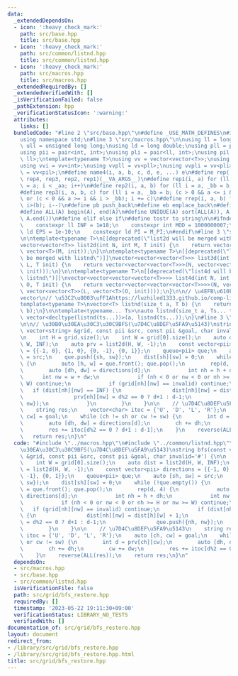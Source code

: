```yaml
---
data:
  _extendedDependsOn:
  - icon: ':heavy_check_mark:'
    path: src/base.hpp
    title: src/base.hpp
  - icon: ':heavy_check_mark:'
    path: src/common/listnd.hpp
    title: src/common/listnd.hpp
  - icon: ':heavy_check_mark:'
    path: src/macros.hpp
    title: src/macros.hpp
  _extendedRequiredBy: []
  _extendedVerifiedWith: []
  _isVerificationFailed: false
  _pathExtension: hpp
  _verificationStatusIcon: ':warning:'
  attributes:
    links: []
  bundledCode: "#line 2 \"src/base.hpp\"\n#define _USE_MATH_DEFINES\n#include <bits/stdc++.h>\n\
    using namespace std;\n#line 3 \"src/macros.hpp\"\n\nusing ll = long long;\nusing\
    \ ull = unsigned long long;\nusing ld = long double;\nusing pll = pair<ll, ll>;\n\
    using pii = pair<int, int>;\nusing pli = pair<ll, int>;\nusing pil = pair<int,\
    \ ll>;\ntemplate<typename T>\nusing vv = vector<vector<T>>;\nusing vvl = vv<ll>;\n\
    using vvi = vv<int>;\nusing vvpll = vv<pll>;\nusing vvpli = vv<pli>;\nusing vvpil\
    \ = vv<pil>;\n#define name4(i, a, b, c, d, e, ...) e\n#define rep(...) name4(__VA_ARGS__,\
    \ rep4, rep3, rep2, rep1)(__VA_ARGS__)\n#define rep1(i, a) for (ll i = 0, _aa\
    \ = a; i < _aa; i++)\n#define rep2(i, a, b) for (ll i = a, _bb = b; i < _bb; i++)\n\
    #define rep3(i, a, b, c) for (ll i = a, _bb = b; (c > 0 && a <= i && i < _bb)\
    \ or (c < 0 && a >= i && i > _bb); i += c)\n#define rrep(i, a, b) for (ll i=(a);\
    \ i>(b); i--)\n#define pb push_back\n#define eb emplace_back\n#define mkp make_pair\n\
    #define ALL(A) begin(A), end(A)\n#define UNIQUE(A) sort(ALL(A)), A.erase(unique(ALL(A)),\
    \ A.end())\n#define elif else if\n#define tostr to_string\n\n#ifndef CONSTANTS\n\
    \    constexpr ll INF = 1e18;\n    constexpr int MOD = 1000000007;\n    constexpr\
    \ ld EPS = 1e-10;\n    constexpr ld PI = M_PI;\n#endif\n#line 3 \"src/common/listnd.hpp\"\
    \n\ntemplate<typename T>\n[[deprecated(\"list2d will be merged with listnd\")]]\n\
    vector<vector<T>> list2d(int N, int M, T init) {\n    return vector<vector<T>>(N,\
    \ vector<T>(M, init));\n}\n\ntemplate<typename T>\n[[deprecated(\"list3d will\
    \ be merged with listnd\")]]\nvector<vector<vector<T>>> list3d(int N, int M, int\
    \ L, T init) {\n    return vector<vector<vector<T>>>(N, vector<vector<T>>(M, vector<T>(L,\
    \ init)));\n}\n\ntemplate<typename T>\n[[deprecated(\"list4d will be merged with\
    \ listnd\")]]\nvector<vector<vector<vector<T>>>> list4d(int N, int M, int L, int\
    \ O, T init) {\n    return vector<vector<vector<vector<T>>>>(N, vector<vector<vector<T>>>(M,\
    \ vector<vector<T>>(L, vector<T>(O, init))));\n}\n\n// \u4EFB\u610F\u6B21\u5143\
    vector\n// \u53C2\u8003\uFF1Ahttps://luzhiled1333.github.io/comp-library/src/cpp-template/header/make-vector.hpp\n\
    template<typename T>\nvector<T> listnd(size_t a, T b) {\n    return vector<T>(a,\
    \ b);\n}\n\ntemplate<typename... Ts>\nauto listnd(size_t a, Ts... ts) {\n    return\
    \ vector<decltype(listnd(ts...))>(a, listnd(ts...));\n}\n#line 3 \"src/grid/bfs_restore.hpp\"\
    \n\n// \u30B0\u30EA\u30C3\u30C9BFS(\u7D4C\u8DEF\u5FA9\u5143)\nstring bfs(const\
    \ vector<string> &grid, const pii &src, const pii &goal, char invalid='#') {\n\
    \n    int H = grid.size();\n    int W = grid[0].size();\n    auto dist = list2d(H,\
    \ W, INF);\n    auto prv = list2d(H, W, -1);\n    const vector<pii> directions\
    \ = {{-1, 0}, {1, 0}, {0, -1}, {0, 1}};\n    queue<pii> que;\n    auto [sh, sw]\
    \ = src;\n    que.push({sh, sw});\n    dist[sh][sw] = 0;\n    while (!que.empty())\
    \ {\n        auto [h, w] = que.front(); que.pop();\n        rep(d, 4) {\n    \
    \        auto [dh, dw] = directions[d];\n            int nh = h + dh;\n      \
    \      int nw = w + dw;\n            if (nh < 0 or nw < 0 or nh >= H or nw >=\
    \ W) continue;\n            if (grid[nh][nw] == invalid) continue;\n         \
    \   if (dist[nh][nw] == INF) {\n                dist[nh][nw] = dist[h][w] + 1;\n\
    \                prv[nh][nw] = d%2 == 0 ? d+1 : d-1;\n                que.push({nh,\
    \ nw});\n            }\n        }\n    }\n\n    // \u7D4C\u8DEF\u5FA9\u5143\n\
    \    string res;\n    vector<char> itoc = {'U', 'D', 'L', 'R'};\n    auto [ch,\
    \ cw] = goal;\n    while (ch != sh or cw != sw) {\n        int d = prv[ch][cw];\n\
    \        auto [dh, dw] = directions[d];\n        ch += dh;\n        cw += dw;\n\
    \        res += itoc[d%2 == 0 ? d+1 : d-1];\n    }\n    reverse(ALL(res));\n \
    \   return res;\n}\n"
  code: "#include \"../macros.hpp\"\n#include \"../common/listnd.hpp\"\n\n// \u30B0\
    \u30EA\u30C3\u30C9BFS(\u7D4C\u8DEF\u5FA9\u5143)\nstring bfs(const vector<string>\
    \ &grid, const pii &src, const pii &goal, char invalid='#') {\n\n    int H = grid.size();\n\
    \    int W = grid[0].size();\n    auto dist = list2d(H, W, INF);\n    auto prv\
    \ = list2d(H, W, -1);\n    const vector<pii> directions = {{-1, 0}, {1, 0}, {0,\
    \ -1}, {0, 1}};\n    queue<pii> que;\n    auto [sh, sw] = src;\n    que.push({sh,\
    \ sw});\n    dist[sh][sw] = 0;\n    while (!que.empty()) {\n        auto [h, w]\
    \ = que.front(); que.pop();\n        rep(d, 4) {\n            auto [dh, dw] =\
    \ directions[d];\n            int nh = h + dh;\n            int nw = w + dw;\n\
    \            if (nh < 0 or nw < 0 or nh >= H or nw >= W) continue;\n         \
    \   if (grid[nh][nw] == invalid) continue;\n            if (dist[nh][nw] == INF)\
    \ {\n                dist[nh][nw] = dist[h][w] + 1;\n                prv[nh][nw]\
    \ = d%2 == 0 ? d+1 : d-1;\n                que.push({nh, nw});\n            }\n\
    \        }\n    }\n\n    // \u7D4C\u8DEF\u5FA9\u5143\n    string res;\n    vector<char>\
    \ itoc = {'U', 'D', 'L', 'R'};\n    auto [ch, cw] = goal;\n    while (ch != sh\
    \ or cw != sw) {\n        int d = prv[ch][cw];\n        auto [dh, dw] = directions[d];\n\
    \        ch += dh;\n        cw += dw;\n        res += itoc[d%2 == 0 ? d+1 : d-1];\n\
    \    }\n    reverse(ALL(res));\n    return res;\n}\n"
  dependsOn:
  - src/macros.hpp
  - src/base.hpp
  - src/common/listnd.hpp
  isVerificationFile: false
  path: src/grid/bfs_restore.hpp
  requiredBy: []
  timestamp: '2023-05-22 19:11:30+09:00'
  verificationStatus: LIBRARY_NO_TESTS
  verifiedWith: []
documentation_of: src/grid/bfs_restore.hpp
layout: document
redirect_from:
- /library/src/grid/bfs_restore.hpp
- /library/src/grid/bfs_restore.hpp.html
title: src/grid/bfs_restore.hpp
---
```

